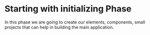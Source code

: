 # Starting with initializing Phase

In this phase we are going to create our elements, components, small projects that can help in building the main application.
